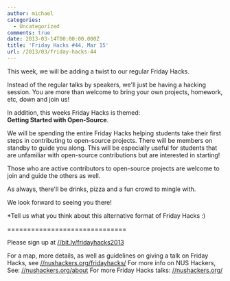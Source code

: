 ```yaml
---
author: michael
categories:
  - Uncategorized
comments: true
date: 2013-03-14T00:00:00.000Z
title: 'Friday Hacks #44, Mar 15'
url: /2013/03/friday-hacks-44
---
```


This week, we will be adding a twist to our regular Friday Hacks.

Instead of the regular talks by speakers, we'll just be having a hacking session. You are more than welcome to bring your own projects, homework, etc, down and join us!

In addition, this weeks Friday Hacks is themed:<br/>
<b>Getting Started with Open-Source</b>.

We will be spending the entire Friday Hacks helping students take their first steps in contributing to open-source projects. There will be members on standby to guide you along. This will be especially useful for students that are unfamiliar with open-source contributions but are interested in starting!

Those who are active contributors to open-source projects are welcome to join and guide the others as well.

As always, there'll be drinks, pizza and a fun crowd to mingle with.

We look forward to seeing you there!

*Tell us what you think about this alternative format of Friday Hacks :)

==============================

Please sign up at <a href="//bit.ly/fridayhacks2013">//bit.ly/fridayhacks2013</a>

For a map, more details, as well as guidelines on giving a talk on Friday Hacks, see <a href="/fridayhacks/">//nushackers.org/fridayhacks/</a>
For more info on NUS Hackers, See: <a href="/about">//nushackers.org/about</a>
For more Friday Hacks talks: <a href="/">//nushackers.org/</a>
